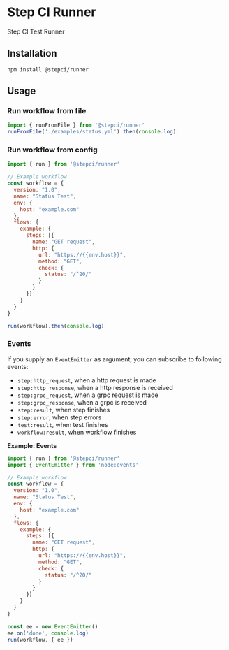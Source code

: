 # Step CI Runner

Step CI Test Runner

## Installation

```
npm install @stepci/runner
```

## Usage

### Run workflow from file

```js
import { runFromFile } from '@stepci/runner'
runFromFile('./examples/status.yml').then(console.log)
```

### Run workflow from config

```js
import { run } from '@stepci/runner'

// Example workflow
const workflow = {
  version: "1.0",
  name: "Status Test",
  env: {
    host: "example.com"
  },
  flows: {
    example: {
      steps: [{
        name: "GET request",
        http: {
          url: "https://{{env.host}}",
          method: "GET",
          check: {
            status: "/^20/"
          }
        }
      }]
    }
  }
}

run(workflow).then(console.log)
```

### Events

If you supply an `EventEmitter` as argument, you can subscribe to following events:

- `step:http_request`, when a http request is made
- `step:http_response`, when a http response is received
- `step:grpc_request`, when a grpc request is made
- `step:grpc_response`, when a grpc is received
- `step:result`, when step finishes
- `step:error`, when step errors
- `test:result`, when test finishes
- `workflow:result`, when workflow finishes

**Example: Events**

```js
import { run } from '@stepci/runner'
import { EventEmitter } from 'node:events'

// Example workflow
const workflow = {
  version: "1.0",
  name: "Status Test",
  env: {
    host: "example.com"
  },
  flows: {
    example: {
      steps: [{
        name: "GET request",
        http: {
          url: "https://{{env.host}}",
          method: "GET",
          check: {
            status: "/^20/"
          }
        }
      }]
    }
  }
}

const ee = new EventEmitter()
ee.on('done', console.log)
run(workflow, { ee })
```
